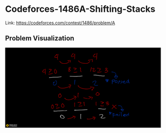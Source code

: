 # Codeforces-1486A-Shifting-Stacks
Link: https://codeforces.com/contest/1486/problem/A
## Problem Visualization
![](Ziteboard.png)
